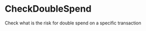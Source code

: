 CheckDoubleSpend
================

Check what is the risk for double spend on a specific transaction
